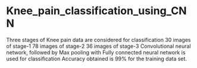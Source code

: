 # Knee_pain_classification_using_CNN
Three stages of Knee pain data are considered for classification
30 images of stage-1
78 images of stage-2 
36 images of stage-3
Convolutional neural network, followed by Max pooling with Fully connected neural network is used for classification
Accuracy obtained is 99% for the training data set.
